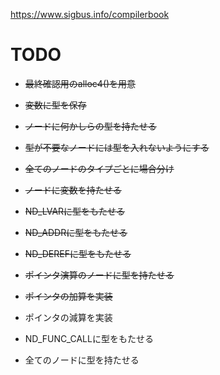 https://www.sigbus.info/compilerbook

# TODO
* ~~最終確認用のalloc4()を用意~~
* ~~変数に型を保存~~
* ~~ノードに何かしらの型を持たせる~~
* ~~型が不要なノードには型を入れないようにする~~
* ~~全てのノードのタイプごとに場合分け~~
* ~~ノードに変数を持たせる~~
* ~~ND_LVARに型をもたせる~~
* ~~ND_ADDRに型をもたせる~~
* ~~ND_DEREFに型をもたせる~~
* ~~ポインタ演算のノードに型を持たせる~~
* ~~ポインタの加算を実装~~
* ポインタの減算を実装

* ND_FUNC_CALLに型をもたせる
* 全てのノードに型を持たせる
